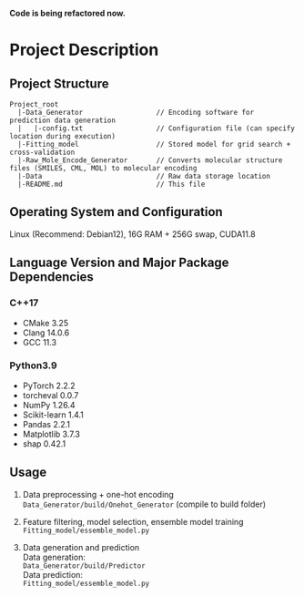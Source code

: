 
**Code is being refactored now.**

# Project Description

## Project Structure

```
Project_root
  |-Data_Generator                  // Encoding software for prediction data generation
  |   |-config.txt                  // Configuration file (can specify location during execution)
  |-Fitting_model                   // Stored model for grid search + cross-validation
  |-Raw_Mole_Encode_Generator       // Converts molecular structure files (SMILES, CML, MOL) to molecular encoding
  |-Data                            // Raw data storage location
  |-README.md                       // This file
```

## Operating System and Configuration

Linux (Recommend: Debian12), 16G RAM + 256G swap, CUDA11.8

## Language Version and Major Package Dependencies

### C++17

- CMake 3.25
- Clang 14.0.6
- GCC 11.3

### Python3.9

- PyTorch 2.2.2
- torcheval 0.0.7
- NumPy 1.26.4
- Scikit-learn 1.4.1
- Pandas 2.2.1
- Matplotlib 3.7.3
- shap 0.42.1

## Usage

1. Data preprocessing + one-hot encoding  
   `Data_Generator/build/Onehot_Generator` (compile to build folder)

2. Feature filtering, model selection, ensemble model training  
   `Fitting_model/essemble_model.py`

3. Data generation and prediction  
   Data generation:  
   `Data_Generator/build/Predictor`  
   Data prediction:  
   `Fitting_model/essemble_model.py`
